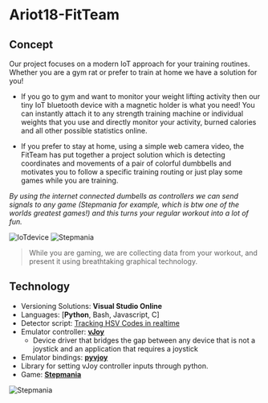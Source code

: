 # Ariot18-FitTeam

## Concept

Our project focuses on a modern IoT approach for your training routines. Whether you are a gym rat or prefer to train at home we have a solution for you! 

- If you go to gym and want to monitor your weight lifting activity then our tiny IoT bluetooth device with a magnetic holder is what you need! You can instantly attach it to any strength training machine or individual weights that you use and directly monitor your activity, burned calories and all other possible statistics online.

- If you prefer to stay at home, using a simple web camera video, the FitTeam has put together a project solution which is detecting coordinates and movements of a pair of colorful dumbbells and motivates you to follow a specific training routing or just play some games while you are training. 

_By using the internet connected dumbells as controllers we can send signals to any game (Stepmania for example, which is btw one of the worlds greatest games!) and this turns your regular workout into a lot of fun._

![IoTdevice](https://i.imgur.com/yRF6c1u.jpg)
![Stepmania](https://media.giphy.com/media/SHdlF1DCQq0cE6uAzd/giphy.gif)

> While you are gaming, we are collecting data from your workout, and present it using breathtaking graphical technology.



## Technology

- Versioning Solutions: **Visual Studio Online** 
- Languages: [**Python**, Bash, Javascript, C]
- Detector script: [Tracking HSV Codes in realtime](https://stackoverflow.com/questions/10948589/choosing-the-correct-upper-and-lower-hsv-boundaries-for-color-detection-withcv/26044115#26044115)
- Emulator controller: [**vJoy**](http://vjoystick.sourceforge.net/site/)
  - Device driver that bridges the gap between any device that is not a joystick and an application that requires a joystick
- Emulator bindings: [**pyvjoy**](https://github.com/tidzo/pyvjoy)
 - Library for setting vJoy controller inputs through python.
- Game: [**Stepmania**](https://github.com/stepmania/stepmania/releases/tag/v5.1.0-b1)


![Stepmania](https://thumbs.gfycat.com/ImpartialShyBoilweevil-size_restricted.gif)
